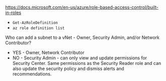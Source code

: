https://docs.microsoft.com/en-us/azure/role-based-access-control/built-in-roles
- `Get-AzRoleDefinition`
- `az role definition list`

Who can add a subnet to a vNet - Owner, Security Admin, and/or Network Contributor?
- YES - Owner, Network Contributor
- NO - Security Admin - can only view and update permissions for Security Center. Same permissions as the Security Reader role and can also update the security policy and dismiss alerts and recommendations.	
